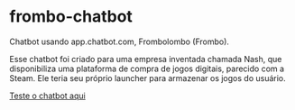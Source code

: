 ﻿# frombo-chatbot

Chatbot usando app.chatbot.com, Frombolombo (Frombo).

Esse chatbot foi criado para uma empresa inventada chamada Nash, que disponibiliza uma plataforma de compra de jogos digitais, parecido com a Steam. Ele teria seu próprio launcher para armazenar os jogos do usuário.

[Teste o chatbot aqui](https://suprahit.github.io/frombo-chatbot/)
